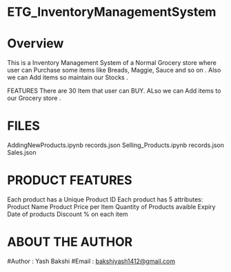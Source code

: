 # ETG_InventoryManagementSystem

# Overview
This is a Inventory Management System of a Normal Grocery store where user can Purchase some items like Breads, Maggie, Sauce and so on .
Also we can Add items so maintain our Stocks .

FEATURES
There are 30 Item that user can BUY.
ALso we can Add items to our Grocery store .

 # FILES
 
 AddingNewProducts.ipynb 
 records.json 
 Selling_Products.ipynb 
 records.json 
 Sales.json 

# PRODUCT FEATURES
 Each product has a Unique Product ID
 Each product has 5 attributes:
 Product Name
 Product Price per Item
 Quantity of Products avaible
 Expiry Date of products
 Discount % on each item

# ABOUT THE AUTHOR
#Author : Yash Bakshi
#Email : bakshiyash1412@gmail.com
